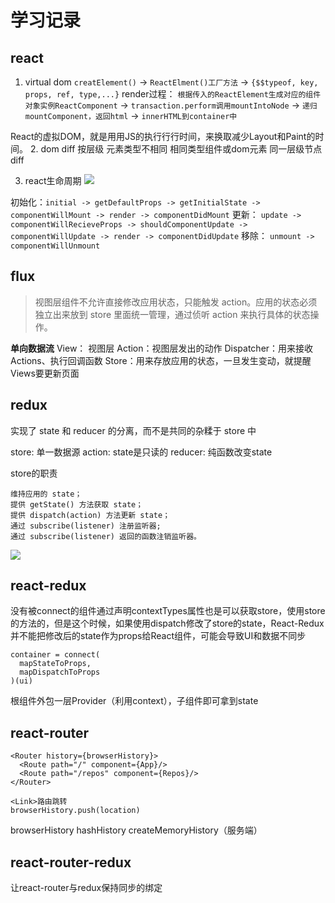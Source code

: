
# 学习记录
## react
1. virtual dom
`creatElement()` -> `ReactElment()工厂方法` -> `{$$typeof, key, props, ref, type,...}`
render过程：
`根据传入的ReactElement生成对应的组件对象实例ReactComponent` -> `transaction.perform调用mountIntoNode` ->  `递归mountComponent，返回html` -> `innerHTML到container中` 

React的虚拟DOM，就是⽤用JS的执⾏行行时间，来换取减少Layout和Paint的时间。
2. dom diff
按层级
元素类型不相同
相同类型组件或dom元素
同一层级节点diff

3. react生命周期
![](http://efe.baidu.com/blog/the-inner-workings-of-virtual-dom/1.png)

初始化：`initial -> getDefaultProps -> getInitialState -> componentWillMount -> render -> componentDidMount`
更新： `update -> componentWillRecieveProps -> shouldComponentUpdate -> componentWillUpdate -> render -> componentDidUpdate`
移除： `unmount -> componentWillUnmount`

## flux
>视图层组件不允许直接修改应用状态，只能触发 action。应用的状态必须独立出来放到 store 里面统一管理，通过侦听 action 来执行具体的状态操作。

**单向数据流**
View： 视图层
Action：视图层发出的动作
Dispatcher：用来接收Actions、执行回调函数
Store：用来存放应用的状态，一旦发生变动，就提醒Views要更新页面

## redux
实现了 state 和 reducer 的分离，而不是共同的杂糅于 store 中

store: 单一数据源
action: state是只读的
reducer: 纯函数改变state

store的职责
```
维持应用的 state；
提供 getState() 方法获取 state；
提供 dispatch(action) 方法更新 state；
通过 subscribe(listener) 注册监听器;
通过 subscribe(listener) 返回的函数注销监听器。
```
![](http://images2015.cnblogs.com/blog/593627/201604/593627-20160418100233882-504389266.png)

## react-redux
没有被connect的组件通过声明contextTypes属性也是可以获取store，使用store的方法的，但是这个时候，如果使用dispatch修改了store的state，React-Redux并不能把修改后的state作为props给React组件，可能会导致UI和数据不同步
```
container = connect(
  mapStateToProps,
  mapDispatchToProps
)(ui)
```
根组件外包一层Provider（利用context），子组件即可拿到state

## react-router
```
<Router history={browserHistory}>
  <Route path="/" component={App}/>
  <Route path="/repos" component={Repos}/>
</Router>

<Link>路由跳转
browserHistory.push(location)
```
browserHistory
hashHistory
createMemoryHistory（服务端）


## react-router-redux
让react-router与redux保持同步的绑定